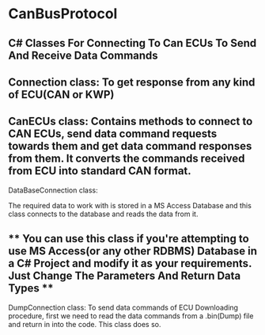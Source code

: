 # CanBusProtocol
C# Classes For Connecting To Can ECUs To Send And Receive Data Commands
-----------------------------------------------------------------------
Connection class:
To get response from any kind of ECU(CAN or KWP)
-----------------------------------------------------------------------
CanECUs class:
Contains methods to connect to CAN ECUs, send data command requests towards them
and get data command responses from them.
It converts the commands received from ECU into standard CAN format.
-----------------------------------------------------------------------
DataBaseConnection class:

The required data to work with is stored in a MS Access Database and
this class connects to the database and reads the data from it.

** You can use this class if you're attempting to use MS Access(or any other RDBMS) Database
in a C# Project and modify it as your requirements. Just Change The Parameters And Return Data Types **
-----------------------------------------------------------------------
DumpConnection class:
To send data commands of ECU Downloading procedure, first we need to
read the data commands from a .bin(Dump) file and return in into the
code. This class does so.
